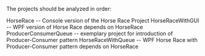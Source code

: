 The projects should be analyzed in order:

HorseRace -- Console version of the Horse Race Project
HorseRaceWithGUI -- WPF version of Horse Race depends on HorseRace
ProducerConsumerQueue -- exemplary project for introduction of Producer-Consumer pattern
HorseRaceWithQueue -- WPF Horse Race with Producer-Consumer pattern depends on HorseRace

